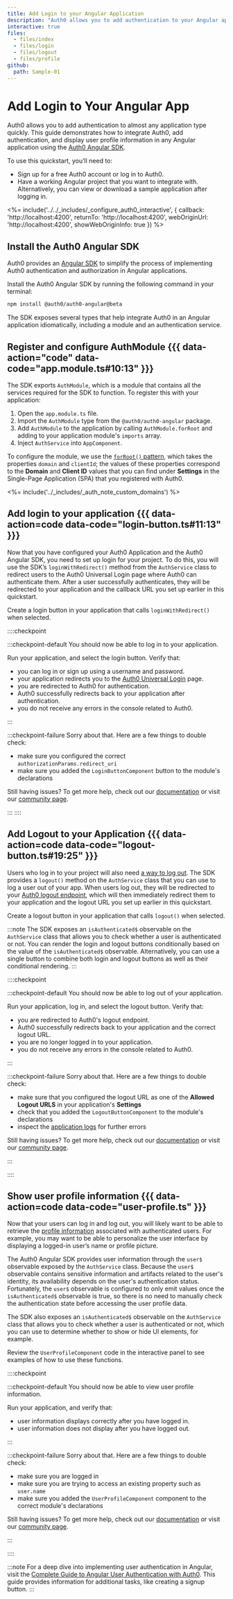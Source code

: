 ```yaml
---
title: Add Login to your Angular Application
description: "Auth0 allows you to add authentication to your Angular application and gain access to user profile information. This guide demonstrates common snippets used to integrate Auth0 with any new or existing Angular application using the Auth0 Angular SDK."
interactive: true
files:
  - files/index
  - files/login
  - files/logout
  - files/profile
github:
  path: Sample-01
---
```


# Add Login to Your Angular App

Auth0 allows you to add authentication to almost any application type quickly. This guide demonstrates how to integrate Auth0, add authentication, and display user profile information in any Angular application using the [Auth0 Angular SDK](https://github.com/auth0/auth0-angular).

To use this quickstart, you’ll need to:

- Sign up for a free Auth0 account or log in to Auth0.
- Have a working Angular project that you want to integrate with. Alternatively, you can view or download a sample application after logging in.

<%= include('../../_includes/_configure_auth0_interactive', { 
  callback: 'http://localhost:4200',
  returnTo: 'http://localhost:4200',
  webOriginUrl: 'http://localhost:4200',
  showWebOriginInfo: true
}) %>

## Install the Auth0 Angular SDK

Auth0 provides an [Angular SDK](https://github.com/auth0/auth0-angular) to simplify the process of implementing Auth0 authentication and authorization in Angular applications.

Install the Auth0 Angular SDK by running the following command in your terminal:

```bash
npm install @auth0/auth0-angular@beta
```

The SDK exposes several types that help integrate Auth0 in an Angular application idiomatically, including a module and an authentication service.

## Register and configure AuthModule {{{ data-action="code" data-code="app.module.ts#10:13" }}}

The SDK exports `AuthModule`, which is a module that contains all the services required for the SDK to function. To register this with your application:

1. Open the `app.module.ts` file.
2. Import the `AuthModule` type from the `@auth0/auth0-angular` package.
3. Add `AuthModule` to the application by calling `AuthModule.forRoot` and adding to your application module's `imports` array.
4. Inject `AuthService` into `AppComponent`.

To configure the module, we use the [`forRoot()` pattern](https://angular.io/guide/singleton-services#the-forroot-pattern), which takes the properties `domain` and `clientId`; the values of these properties correspond to the **Domain** and **Client ID** values that you can find under **Settings** in the Single-Page Application (SPA) that you registered with Auth0.

<%= include('../_includes/_auth_note_custom_domains') %>

## Add login to your application {{{ data-action=code data-code="login-button.ts#11:13" }}}

Now that you have configured your Auth0 Application and the Auth0 Angular SDK, you need to set up login for your project. To do this, you will use the SDK’s `loginWithRedirect()` method from the `AuthService` class to redirect users to the Auth0 Universal Login page where Auth0 can authenticate them. After a user successfully authenticates, they will be redirected to your application and the callback URL you set up earlier in this quickstart.

Create a login button in your application that calls `loginWithRedirect()` when selected.

::::checkpoint

:::checkpoint-default
You should now be able to log in to your application.

Run your application, and select the login button. Verify that:

- you can log in or sign up using a username and password.
- your application redirects you to the [Auth0 Universal Login](https://auth0.com/universal-login) page.
- you are redirected to Auth0 for authentication.
- Auth0 successfully redirects back to your application after authentication.
- you do not receive any errors in the console related to Auth0.

:::

:::checkpoint-failure
Sorry about that. Here are a few things to double check:

- make sure you configured the correct `authorizationParams.redirect_uri`
- make sure you added the `LoginButtonComponent` button to the module's declarations

Still having issues? To get more help, check out our [documentation](/docs) or visit our [community page](https://community.auth0.com).

:::
::::

## Add Logout to your Application {{{ data-action=code data-code="logout-button.ts#19:25" }}}

Users who log in to your project will also need [a way to log out](/logout/guides/logout-auth0). The SDK provides a `logout()` method on the `AuthService` class that you can use to log a user out of your app. When users log out, they will be redirected to your [Auth0 logout endpoint](/api/authentication?javascript#logout), which will then immediately redirect them to your application and the logout URL you set up earlier in this quickstart.

Create a logout button in your application that calls `logout()` when selected.

:::note
The SDK exposes an `isAuthenticated$` observable on the `AuthService` class that allows you to check whether a user is authenticated or not. You can render the login and logout buttons conditionally based on the value of the `isAuthenticated$` observable. Alternatively, you can use a single button to combine both login and logout buttons as well as their conditional rendering.
:::

::::checkpoint

:::checkpoint-default
You should now be able to log out of your application.

Run your application, log in, and select the logout button. Verify that:

- you are redirected to Auth0's logout endpoint.
- Auth0 successfully redirects back to your application and the correct logout URL.
- you are no longer logged in to your application.
- you do not receive any errors in the console related to Auth0.

:::

:::checkpoint-failure
Sorry about that. Here are a few things to double check:

- make sure that you configured the logout URL as one of the **Allowed Logout URLS** in your application's **Settings**
- check that you added the `LogoutButtonComponent` to the module's declarations 
- inspect the [application logs](https://manage.auth0.com/#/logs) for further errors

Still having issues? To get more help, check out our [documentation](/docs) or visit our [community page](https://community.auth0.com).

:::

::::

## Show user profile information {{{ data-action=code data-code="user-profile.ts" }}}

Now that your users can log in and log out, you will likely want to be able to retrieve the [profile information](/docs/users/concepts/overview-user-profile) associated with authenticated users. For example, you may want to be able to personalize the user interface by displaying a logged-in user’s name or profile picture.

The Auth0 Angular SDK provides user information through the `user$` observable exposed by the `AuthService` class. Because the `user$` observable contains sensitive information and artifacts related to the user's identity, its availability depends on the user's authentication status. Fortunately, the `user$` observable is configured to only emit values once the `isAuthenticated$` observable is true, so there is no need to manually check the authentication state before accessing the user profile data.

The SDK also exposes an `isAuthenticated$` observable on the `AuthService` class that allows you to check whether a user is authenticated or not, which you can use to determine whether to show or hide UI elements, for example.

Review the `UserProfileComponent` code in the interactive panel to see examples of how to use these functions.

::::checkpoint

:::checkpoint-default
You should now be able to view user profile information.

Run your application, and verify that:

- user information displays correctly after you have logged in.
- user information does not display after you have logged out.

:::

:::checkpoint-failure
Sorry about that. Here are a few things to double check:

- make sure you are logged in
- make sure you are trying to access an existing property such as `user.name`
- make sure you added the `UserProfileComponent` component to the correct module's declarations

Still having issues? To get more help, check out our [documentation](/docs) or visit our [community page](https://community.auth0.com).

:::

::::

:::note
For a deep dive into implementing user authentication in Angular, visit the [Complete Guide to Angular User Authentication with Auth0](https://auth0.com/blog/complete-guide-to-angular-user-authentication/). This guide provides information for additional tasks, like creating a signup button.
:::
